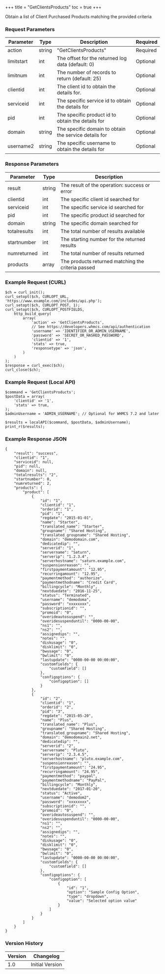 +++
title = "GetClientsProducts"
toc = true
+++

Obtain a list of Client Purchased Products matching the provided criteria

### Request Parameters

| Parameter | Type | Description | Required |
| --------- | ---- | ----------- | -------- |
| action | string | "GetClientsProducts" | Required |
| limitstart | int | The offset for the returned log data (default: 0) | Optional |
| limitnum | int | The number of records to return (default: 25) | Optional |
| clientid | int | The client id to obtain the details for. | Optional |
| serviceid | int | The specific service id to obtain the details for | Optional |
| pid | int | The specific product id to obtain the details for | Optional |
| domain | string | The specific domain to obtain the service details for | Optional |
| username2 | string | The specific username to obtain the details for | Optional |

### Response Parameters

| Parameter | Type | Description |
| --------- | ---- | ----------- |
| result | string | The result of the operation: success or error |
| clientid | int | The specific client id searched for |
| serviceid | int | The specific service id searched for |
| pid | int | The specific product id searched for |
| domain | string | The specific domain searched for |
| totalresults | int | The total number of results available |
| startnumber | int | The starting number for the returned results |
| numreturned | int | The total number of results returned |
| products | array | The products returned matching the criteria passed |


### Example Request (CURL)

```
$ch = curl_init();
curl_setopt($ch, CURLOPT_URL, 'https://www.example.com/includes/api.php');
curl_setopt($ch, CURLOPT_POST, 1);
curl_setopt($ch, CURLOPT_POSTFIELDS,
    http_build_query(
        array(
            'action' => 'GetClientsProducts',
            // See https://developers.whmcs.com/api/authentication
            'username' => 'IDENTIFIER_OR_ADMIN_USERNAME',
            'password' => 'SECRET_OR_HASHED_PASSWORD',
            'clientid' => '1',
            'stats' => true,
            'responsetype' => 'json',
        )
    )
);
$response = curl_exec($ch);
curl_close($ch);
```


### Example Request (Local API)

```
$command = 'GetClientsProducts';
$postData = array(
    'clientid' => '1',
    'stats' => true,
);
$adminUsername = 'ADMIN_USERNAME'; // Optional for WHMCS 7.2 and later

$results = localAPI($command, $postData, $adminUsername);
print_r($results);
```


### Example Response JSON

```
{
    "result": "success",
    "clientid": "1",
    "serviceid": null,
    "pid": null,
    "domain": null,
    "totalresults": "2",
    "startnumber": 0,
    "numreturned": 2,
    "products": {
        "product": [
            {
                "id": "1",
                "clientid": "1",
                "orderid": "1",
                "pid": "1",
                "regdate": "2015-01-01",
                "name": "Starter",
                "translated_name": "Starter",
                "groupname": "Shared Hosting",
                "translated_groupname": "Shared Hosting",
                "domain": "demodomain.com",
                "dedicatedip": "",
                "serverid": "1",
                "servername": "Saturn",
                "serverip": "1.2.3.4",
                "serverhostname": "saturn.example.com",
                "suspensionreason": "",
                "firstpaymentamount": "12.95",
                "recurringamount": "12.95",
                "paymentmethod": "authorize",
                "paymentmethodname": "Credit Card",
                "billingcycle": "Monthly",
                "nextduedate": "2016-11-25",
                "status": "Terminated",
                "username": "demodoma",
                "password": "xxxxxxxx",
                "subscriptionid": "",
                "promoid": "0",
                "overideautosuspend": "",
                "overidesuspenduntil": "0000-00-00",
                "ns1": "",
                "ns2": "",
                "assignedips": "",
                "notes": "",
                "diskusage": "0",
                "disklimit": "0",
                "bwusage": "0",
                "bwlimit": "0",
                "lastupdate": "0000-00-00 00:00:00",
                "customfields": {
                    "customfield": []
                },
                "configoptions": {
                    "configoption": []
                }
            },
            {
                "id": "2",
                "clientid": "1",
                "orderid": "2",
                "pid": "3",
                "regdate": "2015-05-20",
                "name": "Plus",
                "translated_name": "Plus",
                "groupname": "Shared Hosting",
                "translated_groupname": "Shared Hosting",
                "domain": "demodomain2.net",
                "dedicatedip": "",
                "serverid": "2",
                "servername": "Pluto",
                "serverip": "2.3.4.5",
                "serverhostname": "pluto.example.com",
                "suspensionreason": "",
                "firstpaymentamount": "24.95",
                "recurringamount": "24.95",
                "paymentmethod": "paypal",
                "paymentmethodname": "PayPal",
                "billingcycle": "Monthly",
                "nextduedate": "2017-01-20",
                "status": "Active",
                "username": "demodom2",
                "password": "xxxxxxxx",
                "subscriptionid": "",
                "promoid": "0",
                "overideautosuspend": "",
                "overidesuspenduntil": "0000-00-00",
                "ns1": "",
                "ns2": "",
                "assignedips": "",
                "notes": "",
                "diskusage": "0",
                "disklimit": "0",
                "bwusage": "0",
                "bwlimit": "0",
                "lastupdate": "0000-00-00 00:00:00",
                "customfields": {
                    "customfield": []
                },
                "configoptions": {
                    "configoption": [
                        {
                            "id": "1",
                            "option": "Sample Config Option",
                            "type": "dropdown",
                            "value": "Selected option value"
                        }
                    ]
                }
            }
        ]
    }
}
```


### Version History

| Version | Changelog |
| ------- | --------- |
| 1.0 | Initial Version |
